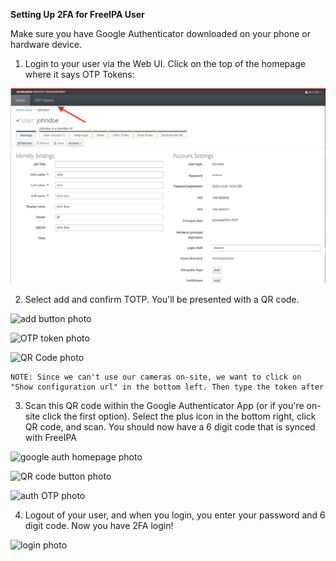 <a name="br1"></a> 

**Setting Up 2FA for FreeIPA User**

Make sure you have Google Authenticator downloaded on your phone or hardware device.

1. Login to your user via the Web UI. Click on the top of the homepage where it says OTP Tokens:

![homepage photo](./photos/1.png)

2. Select add and confirm TOTP. You'll be presented with a QR code.

![add button photo](https://lc.llnl.gov/gitlab/acosta19/hpc-auth-2023/-/tree/main/WebUI%20Documentation/photos/2.png)

![OTP token photo](https://lc.llnl.gov/gitlab/acosta19/hpc-auth-2023/-/tree/main/WebUI%20Documentation/photos/3.png)

![QR Code photo](https://lc.llnl.gov/gitlab/acosta19/hpc-auth-2023/-/tree/main/WebUI%20Documentation/photos/4.png)

    NOTE: Since we can't use our cameras on-site, we want to click on "Show configuration url" in the bottom left. Then type the token after

3. Scan this QR code within the Google Authenticator App (or if you're on-site click the first option). Select the plus icon in the bottom right, click QR code, and scan. You should now have a 6 digit code that is synced with FreeIPA

![google auth homepage photo](https://lc.llnl.gov/gitlab/acosta19/hpc-auth-2023/-/tree/main/WebUI%20Documentation/photos/5.jpg)

![QR code button photo](https://lc.llnl.gov/gitlab/acosta19/hpc-auth-2023/-/tree/main/WebUI%20Documentation/photos/6.jpg)

![auth OTP photo](https://lc.llnl.gov/gitlab/acosta19/hpc-auth-2023/-/tree/main/WebUI%20Documentation/photos/7.jpg)



4. Logout of your user, and when you login, you enter your password and 6 digit code. Now you have 2FA login!

![login photo](https://lc.llnl.gov/gitlab/acosta19/hpc-auth-2023/-/tree/main/WebUI%20Documentation/photos/8.png)

